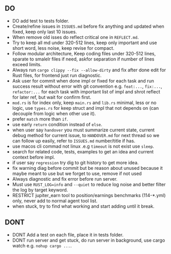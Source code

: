 ## DO
- DO add test to tests folder.
- Create/refine issues in `ISSUES.md` before fix anything and updated when fixed, keep only last 10 issues.
- When remove old isses do reflect critical one in `REFLECT.md`.
- Try to keep all md under 320-512 lines, keep only important and use short word, less noise, keep revise for compact.
- Follow modular architecture, Keep coding files under 320-512 lines, sparate to smalelr files if need, askfor separation if number of lines exceed limits.
- Always run `cargo clippy --fix --allow-dirty` and fix after done edit for Rust files, for frontend just run diagnostic.
- Ask user for commit when done impl or fixed for each task and run success result without error with git convention e.g. `feat:...`, `fix:...`, `refactor:...` for each task with important list of impl and shrot reflect for later ref, but wait for confirm first.
- `mod.rs` is for index only, keep `main.rs` and `lib.rs` minimal, less or no logic, use `types.rs` for keep struct and impl that not depends on (can decouple from logic when other use it).
- prefer `match` more than `if`.
- use early `return` condition instead of `else`.
- when user say `handover` you must summarize current state, current debug method for current issue, to `HANDOVER.md` for next thread so we can follow up easily, refer to `ISSUES.md` number/title if has.
- use macos cli commad not linux .e.g `timeout` is not exist use `sleep`.
- search for related code, tests, examples to get an idea and current context before impl.
- if user say `regression` try dig to git history to get more idea.
- fix warning diag before commit but be reason about unused because it maybe meant to use but we forget to use, remove if not used
- Always diagnostic and fix error before run server.
- Must use `RUST_LOG=info` and `--quiet` to reduce log noise and better filter the log by target keyword.
- RESTRICT jupiter_earn tool to position/earnings benchmarks (114-*.yml) only, never add to normal agent tool list.
- when stuck, try to find what working and start adding until it break.

## DONT
- DONT Add a test on each file, place it in tests folder.
- DONT run server and get stuck, do run server in background, use cargo watch e.g. `nohup cargo ...`.
